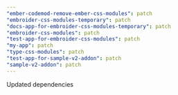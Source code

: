 ```yaml
---
"ember-codemod-remove-ember-css-modules": patch
"embroider-css-modules-temporary": patch
"docs-app-for-embroider-css-modules-temporary": patch
"embroider-css-modules": patch
"test-app-for-embroider-css-modules": patch
"my-app": patch
"type-css-modules": patch
"test-app-for-sample-v2-addon": patch
"sample-v2-addon": patch
---
```


Updated dependencies
